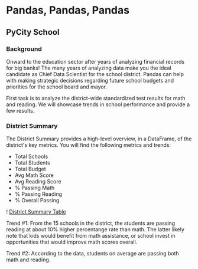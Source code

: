 # Pandas, Pandas, Pandas

## PyCity School

### Background

Onward to the education sector after years of analyzing financial records for big banks! The many years of analyzing data make you the ideal candidate as Chief Data Scientist for the school district. Pandas can help with making strategic decisions regarding future school budgets and priorities for the school board and mayor.

First task is to analyze the district-wide standardized test results for math and reading. We will showcase trends in school performance and provide a few results. 

### District Summary

The District Summary provides a high-level overview, in a DataFrame, of the district's key metrics. You will find the following metrics and trends:

* Total Schools
* Total Students
* Total Budget
* Avg Math Score
* Avg Reading Score
* % Passing Math
* % Passing Reading
* % Overall Passing

! [District Summary Table]()

Trend #1: From the 15 schools in the district, the students are passing reading at about 10% higher percentange rate than math. The latter likely note that kids would benefit from math assistance, or school invest in opportunities that would improve math scores overall. 

Trend #2: According to the data, students on average are passing both math and reading. 
